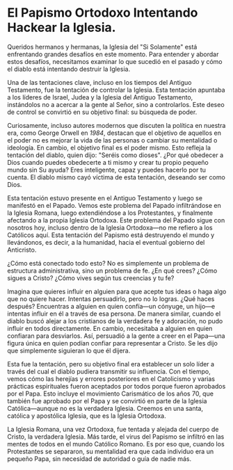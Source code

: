 # El Papismo Ortodoxo Intentando Hackear la Iglesia.

Queridos hermanos y hermanas, la Iglesia del "Si Solamente" está enfrentando grandes desafíos en este momento. Para entender y abordar estos desafíos, necesitamos examinar lo que sucedió en el pasado y cómo el diablo está intentando destruir la Iglesia.

Una de las tentaciones clave, incluso en los tiempos del Antiguo Testamento, fue la tentación de controlar la Iglesia. Esta tentación apuntaba a los líderes de Israel, Judea y la Iglesia del Antiguo Testamento, instándolos no a acercar a la gente al Señor, sino a controlarlos. Este deseo de control se convirtió en su objetivo final: su búsqueda de poder.

Curiosamente, incluso autores modernos que discuten la política en nuestra era, como George Orwell en *1984*, destacan que el objetivo de aquellos en el poder no es mejorar la vida de las personas o cambiar su mentalidad o ideología. En cambio, el objetivo final es el poder mismo. Esto refleja la tentación del diablo, quien dijo: "Seréis como dioses". ¿Por qué obedecer a Dios cuando puedes obedecerte a ti mismo y crear tu propio pequeño mundo sin Su ayuda? Eres inteligente, capaz y puedes hacerlo por tu cuenta. El diablo mismo cayó víctima de esta tentación, deseando ser como Dios.

Esta tentación estuvo presente en el Antiguo Testamento y luego se manifestó en el Papado. Vemos este problema del Papado infiltrándose en la Iglesia Romana, luego extendiéndose a los Protestantes, y finalmente afectando a la propia Iglesia Ortodoxa. Este problema del Papado sigue con nosotros hoy, incluso dentro de la Iglesia Ortodoxa—no me refiero a los Católicos aquí. Esta tentación del Papismo está destruyendo el mundo y llevándonos, es decir, a la humanidad, hacia el eventual gobierno del Anticristo.

¿Cómo está conectado todo esto? No es simplemente un problema de estructura administrativa, sino un problema de fe. ¿En qué crees? ¿Cómo sigues a Cristo? ¿Cómo vives según tus creencias y tu fe?

Imagina que quieres influir en alguien para que acepte tus ideas o haga algo que no quiere hacer. Intentas persuadirlo, pero no lo logras. ¿Qué haces después? Encuentras a alguien en quien confía—un cónyuge, un hijo—e intentas influir en él a través de esa persona. De manera similar, cuando el diablo buscó alejar a los cristianos de la verdadera fe y adoración, no pudo influir en todos directamente. En cambio, necesitaba a alguien en quien confiaran para desviarlos. Así, persuadió a la gente a creer en el Papa—una figura única en quien podían confiar para representar a Cristo. Se les dijo que simplemente siguieran lo que él dijera.

Esta fue la tentación, pero su objetivo final era establecer un solo líder a través del cual el diablo pudiera transmitir su influencia. Con el tiempo, vemos cómo las herejías y errores posteriores en el Catolicismo y varias prácticas espirituales fueron aceptados por todos porque fueron aprobados por el Papa. Esto incluye el movimiento Carismático de los años 70, que también fue aprobado por el Papa y se convirtió en parte de la Iglesia Católica—aunque no es la verdadera Iglesia. Creemos en una santa, católica y apostólica Iglesia, que es la Iglesia Ortodoxa.

La Iglesia Romana, una vez Ortodoxa, fue tentada y alejada del cuerpo de Cristo, la verdadera Iglesia. Más tarde, el virus del Papismo se infiltró en las mentes de todos en el mundo Católico Romano. Es por eso que, cuando los Protestantes se separaron, su mentalidad era que cada individuo era un pequeño Papa, sin necesidad de autoridad o guía de nadie más.

